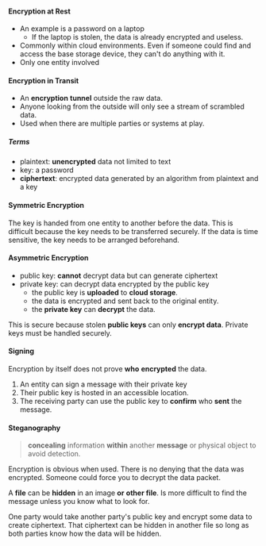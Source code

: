 #### Encryption at Rest

-   An example is a password on a laptop
    -   If the laptop is stolen, the data is already encrypted and useless.
-   Commonly within cloud environments. Even if someone could find and access the base storage device, they can't do anything with it.
-   Only one entity involved

#### Encryption in Transit

-   An **encryption** **tunnel** outside the raw data.
-   Anyone looking from the outside will only see a stream of scrambled data.
-   Used when there are multiple parties or systems at play.
#####  Terms

-   plaintext: **unencrypted** data not limited to text
-   key: a password
-   **ciphertext**: encrypted data generated by an algorithm from plaintext and a key
#### Symmetric Encryption

The key is handed from one entity to another before the data. This is difficult because the key needs to be transferred securely. If the data is time sensitive, the key needs to be arranged beforehand.
#### Asymmetric Encryption

-   public key: **cannot** decrypt data but can generate ciphertext
-   private key: can decrypt data encrypted by the public key
	-   the public key is **uploaded** to **cloud storage**. 
	-   the data is encrypted and sent back to the original entity. 
	-   the **private key** can **decrypt** the data.

This is secure because stolen **public keys** can only **encrypt data**.
Private keys must be handled securely.
#### Signing

Encryption by itself does not prove **who** **encrypted** the data.

1.  An entity can sign a message with their private key
2.  Their public key is hosted in an accessible location.
3.  The receiving party can use the public key to **confirm** who **sent** the message.

####  Steganography
>**concealing** information **within** another **message** or physical object to avoid detection.

Encryption is obvious when used. There is no denying that the data was encrypted. Someone could force you to decrypt the data packet.

A **file** can be **hidden** in an image **or** **other file**. Is more difficult to find the message unless you know what to look for.

One party would take another party's public key and encrypt some data to create ciphertext. That ciphertext can be hidden in another file so long as both parties know how the data will be hidden.